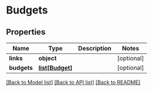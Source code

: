 # Budgets

## Properties
Name | Type | Description | Notes
------------ | ------------- | ------------- | -------------
**links** | **object** |  | [optional] 
**budgets** | [**list[Budget]**](Budget.md) |  | [optional] 

[[Back to Model list]](../README.md#documentation-for-models) [[Back to API list]](../README.md#documentation-for-api-endpoints) [[Back to README]](../README.md)



